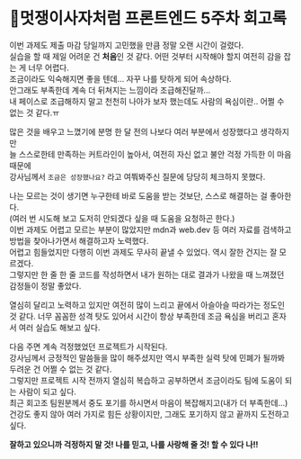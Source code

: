 # 🦁멋쟁이사자처럼 프론트엔드 5주차 회고록  

이번 과제도 제출 마감 당일까지 고민했을 만큼 정말 오랜 시간이 걸렸다.  
실습을 할 때 제일 어려운 건 **처음**인 것 같다. 어떤 것부터 시작해야 할지 여전히 감을 잡는 게 너무 어렵다.  
조금이라도 익숙해지면 좋을 텐데... 자꾸 나를 탓하게 되어 속상하다.  
안그래도 부족한데 계속 더 뒤쳐지는 느낌이라 조급해진달까...  
내 페이스로 조급해하지 말고 천천히 나아가 보자 했는데도 사람의 욕심이란.. 어쩔 수 없는 것 같다.ㅠ  

많은 것을 배우고 느꼈기에 분명 한 달 전의 나보다 여러 부분에서 성장했다고 생각하지만  
늘 스스로한테 만족하는 커트라인이 높아서, 여전히 자신 없고 불안 걱정 가득한 이 마음 때문에  
강사님께서 `조금은 성장했나요?` 라고 여쭤봐주신 질문에 당당히 체크하지 못했다.  

나는 모르는 것이 생기면 누구한테 바로 도움을 받는 것보단, 스스로 해결하는 걸 좋아한다.  
(여러 번 시도해 보고 도저히 안되겠다 싶을 때 도움을 요청하곤 한다.)  
이번 과제도 어렵고 모르는 부분이 많았지만 mdn과 web.dev 등 여러 자료를 검색하고 방법을 찾아나가면서 해결하고자 노력했다.  
어렵고 힘들었지만 다행히 이번 과제도 무사히 끝낼 수 있었다. 역시 잘한 건지는 잘 모르겠다.  
그렇지만 한 줄 한 줄 코드를 작성하면서 내가 원하는 대로 결과가 나왔을 때 느껴졌던 감정들이 정말 좋았다.  

열심히 달리고 노력하고 있지만 여전히 많이 느리고 끝에서 아슬아슬 따라가는 정도인 것 같다.
너무 꼼꼼한 성격 탓도 있어서 시간이 항상 부족한데 조금 욕심을 버리고 혼자서 여러 실습도 해보고 싶다.  

다음 주면 계속 걱정했었던 프로젝트가 시작된다.  
강사님께서 긍정적인 말씀들을 많이 해주셨지만 역시 부족한 실력 탓에 민폐가 될까봐 두려운 건 어쩔 수 없는 것 같다.  
그렇지만 프로젝트 시작 전까지 열심히 복습하고 공부하면서 조금이라도 팀에 도움이 되는 사람이 되고 싶다.  
최근 회고조 팀원분께서 중도 포기를 하시면서 마음이 복잡해지고(내가 더 부족한데...)  
건강도 좋지 않아 여러 가지로 힘든 상황이지만, 그래도 포기하지 않고 끝까지 도전하고 싶다.  

**잘하고 있으니까 걱정하지 말 것! 나를 믿고, 나를 사랑해 줄 것! 할 수 있다 나!!**